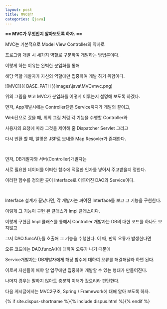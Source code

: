```yaml
---
layout: post
title: MVC란?
categories: [java]
---
```


**== MVC가 무엇인지 알아보도록 하자. ==**<br>

MVC는 기본적으로 Model View Controller의 약자로<br>

프로그램 개발 시 세가지 역할로 구분하여 개발하는 방법론이다. <br>

이렇게 하는 이유는 완벽한 분업화를 통해<br>

해당 역할 개발자가 자신의 역할에만 집중하여 개발 하기 위함이다.<br>

![MVC]({{ BASE_PATH }}images\java\MVC\mvc.png)<br>

위의 그림을 보고 MVC가 분업화를 어떻게 이루는지 설명해 보도록 하겠다.<br>

먼저, App개발시에는 Controller단은 Service까지가 개발의 끝이고, <br>

Web단으로 갔을 때, 위의 그림 처럼 각 기능을 수행할 Controller와 <br>

사용자의 요청에 따라 그것을 제어해 줄 Dispatcher Servlet 그리고<br>

다시 반환 할 때, 알맞은 JSP로 보내줄 Map Resovler가 존재한다. <br>

<br>

먼저, DB개발자와 서버(Controller)개발자는 <br>

서로 필요한 데이터를 어떠한 함수에 적절한 인자를 넣어서 주고받을지 정한다.<br>

이러한 함수를 정의한 곳이 Interface로 이루어진 DAO와 Service이다.<br>

<br>

Interface 설계가 끝났다면, 각 개발자는 짜여진 Interface를 보고 그 기능을 구현한다.<br>

이렇게 그 기능이 구현 된 클래스가 Impl 클래스이다.<br>

이렇게 구현된 Impl 클래스를 통해서 Controller 개발자는 DB의 대한 코드를 하나도 보지않고<br>

그저 DAO.funcA();를 호출해 그 기능을 수행한다. 이 때, 만약 오류가 발생한다면<br>

오류 코드에는 DAO.funcA()에 대하여 오류가 나기 때문에<br>

Service개발자는 DB개발자에게 해당 함수에 대하여 오류를 해결해달라 하면 된다.<br>

이로써 자신들이 해야 할 업무에만 집중하여 개발할 수 있는 형태가 만들어진다.<br>

나머지 경우는 말하지 않아도 충분히 이해가 갔으리라 판단한다.<br>

다음 게시글에서는 MVC2구조, Spring / Framework에 대해 알아 보도록 하자.<br>

{% if site.dispus-shortname %}{% include dispus.html %}{% endif %}